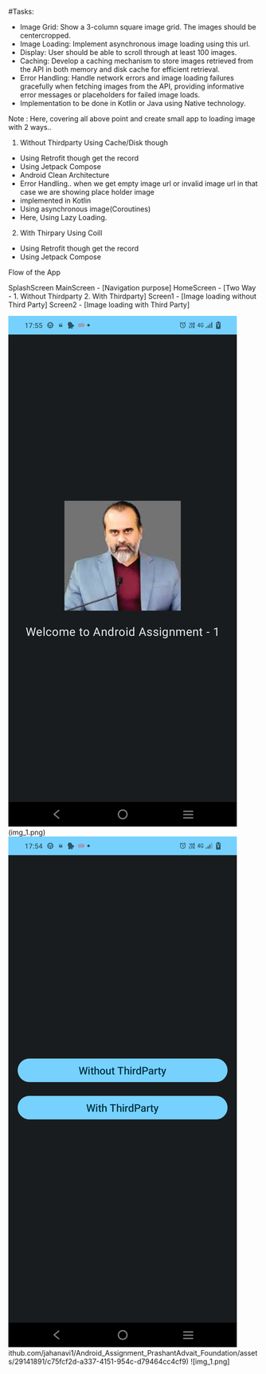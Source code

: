 #Tasks:

* Image Grid: Show a 3-column square image grid. The images should be centercropped.
* Image Loading: Implement asynchronous image loading using this url.
* Display: User should be able to scroll through at least 100 images.
* Caching: Develop a caching mechanism to store images retrieved from the API in
both memory and disk cache for efficient retrieval.
* Error Handling: Handle network errors and image loading failures gracefully when
fetching images from the API, providing informative error messages or placeholders
for failed image loads.
* Implementation to be done in Kotlin or Java using Native technology.

Note : Here, covering all above point and create small app to loading image with 2 ways..

1. Without Thirdparty Using Cache/Disk though
- Using Retrofit though get the record
- Using Jetpack Compose
- Android Clean Architecture
- Error Handling.. when we get empty image url or invalid image url in that case we are showing place holder image
- implemented in Kotlin
- Using asynchronous image(Coroutines)
- Here, Using Lazy Loading.


2. With Thirpary Using Coill
- Using Retrofit though get the record
- Using Jetpack Compose

Flow of the App

SplashScreen
MainScreen - [Navigation purpose]
HomeScreen - [Two Way - 1. Without Thirdparty 2. With Thirdparty]
Screen1 - [Image loading without Third Party]
Screen2 - [Image loading with Third Party]

![img_2.png](img_2.png)
(img_1.png)
![img.png](img.png) ithub.com/jahanavi1/Android_Assignment_PrashantAdvait_Foundation/assets/29141891/c75fcf2d-a337-4151-954c-d79464cc4cf9) ![img_1.png]
